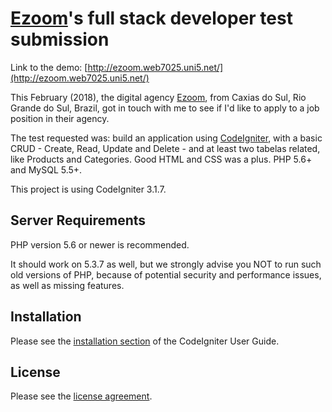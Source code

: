 # [Ezoom](http://www.grupoezoom.com.br/ezoom/)'s full stack developer test submission

Link to the demo: [http://ezoom.web7025.uni5.net/](http://ezoom.web7025.uni5.net/)

This February (2018), the digital agency [Ezoom](http://www.grupoezoom.com.br/ezoom/), from Caxias do Sul, Rio Grande do Sul, Brazil, got in touch with me to see if I'd like to apply to a job position in their agency.

The test requested was: build an application using [CodeIgniter](http://codeigniter.com), with a basic CRUD - Create, Read, Update and Delete - and at least two tabelas related, like Products and Categories. Good HTML and CSS was a plus. PHP 5.6+ and MySQL 5.5+.

This project is using CodeIgniter 3.1.7.

## Server Requirements

PHP version 5.6 or newer is recommended.

It should work on 5.3.7 as well, but we strongly advise you NOT to run
such old versions of PHP, because of potential security and performance
issues, as well as missing features.

## Installation

Please see the [installation section](https://codeigniter.com/user_guide/installation/index.html) of the CodeIgniter User Guide.

## License

Please see the [license agreement](https://github.com/bcit-ci/CodeIgniter/blob/develop/user_guide_src/source/license.rst).
